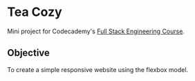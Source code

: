 # Tea Cozy

Mini project for Codecademy's
[Full Stack Engineering Course](https://www.codecademy.com/learn/paths/full-stack-engineer-career-path).

## Objective
To create a simple responsive website using the flexbox model.